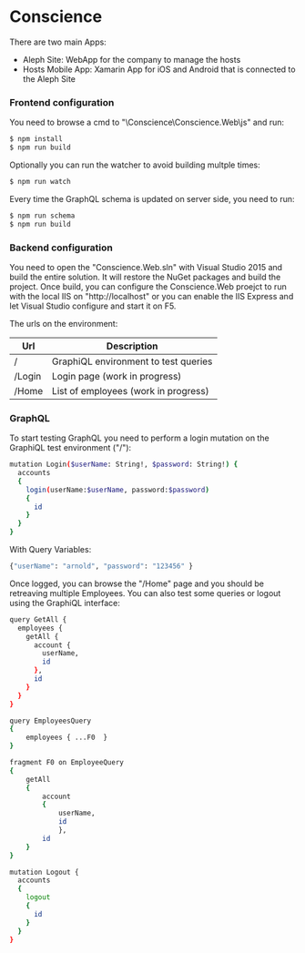 # Conscience

There are two main Apps:
  - Aleph Site: WebApp for the company to manage the hosts
  - Hosts Mobile App: Xamarin App for iOS and Android that is connected to the Aleph Site

### Frontend configuration

You need to browse a cmd to "\Conscience\Conscience.Web\js\" and run:

```sh
$ npm install
$ npm run build
```

Optionally you can run the watcher to avoid building multple times:

```sh
$ npm run watch
```

Every time the GraphQL schema is updated on server side, you need to run:

```sh
$ npm run schema
$ npm run build
```

### Backend configuration

You need to open the "Conscience.Web.sln" with Visual Studio 2015 and build the entire solution. It will restore the NuGet packages and build the project. Once build, you can configure the Conscience.Web proejct to run with the local IIS on "http://localhost" or you can enable the IIS Express and let Visual Studio configure and start it on F5.

The urls on the environment:

| Url | Description |
| ------ | ------ |
| / | GraphiQL environment to test queries |
| /Login | Login page (work in progress) |
| /Home | List of employees (work in progress) |

### GraphQL

To start testing GraphQL you need to perform a login mutation on the GraphiQL test environment ("/"):

```sh
mutation Login($userName: String!, $password: String!) {
  accounts
  {
    login(userName:$userName, password:$password)
    {
      id
    }
  }
}
```

With Query Variables:

```sh
{"userName": "arnold", "password": "123456" }
```

Once logged, you can browse the "/Home" page and you should be retreaving multiple Employees. You can also test some queries or logout using the GraphiQL interface:

```sh
query GetAll {
  employees {
    getAll {
      account {
        userName,
        id
      },
      id
    }
  }
}
```

```sh
query EmployeesQuery 
{  
	employees { ...F0  }
} 

fragment F0 on EmployeeQuery 
{  
	getAll 
	{    
		account 
		{      
			userName,      
			id    
			},    
		id  
	}
}
```

```sh
mutation Logout {
  accounts
  {
    logout
    {
      id
    }
  }
}
```


